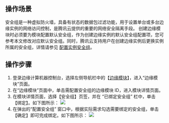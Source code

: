 ## 操作场景
安全组是一种虚拟防火墙，具备有状态的数据包过滤功能，用于设置单台或多台边缘实例的网络访问控制，是腾讯云提供的重要的网络安全隔离手段。
创建边缘模块时必须要为模块配置默认安全组，作为创建边缘实例的默认安全组配置项，您可参考本文修改对应默认安全组。同时，腾讯云支持用户在创建边缘实例后更换实例所属的安全组，详情请参见 [配置实例安全组](https://cloud.tencent.com/document/product/1108/48654)。



## 操作步骤
1. 登录边缘计算机器控制台，选择左侧导航栏中的【[边缘模块](https://console.cloud.tencent.com/ecm/module)】，进入“边缘模块”页面。
3. 在“边缘模块”页面中，单击需配置安全组的边缘模块 ID，进入模块详情页面。
4. 在模块详情页面，选择【安全组】页签，并在 “已绑定安全组” 栏中，单击【绑定】。如下图所示：
![](https://main.qcloudimg.com/raw/1ebbba3c4e1a61c43b2458cfb95f81da.png)
5. 在弹出的“配置安全组” 窗口中，根据实际需求勾选需要绑定的安全组，单击【确定】即可完成绑定。如下图所示：
![](https://main.qcloudimg.com/raw/482b645697d44bf804eec56a2a2954cc.png)

